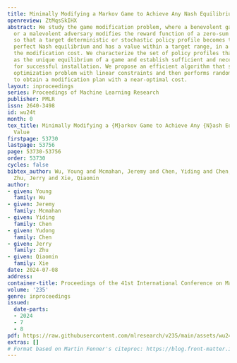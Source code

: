 ```yaml
---
title: Minimally Modifying a Markov Game to Achieve Any Nash Equilibrium and Value
openreview: ZtMqsSkIHX
abstract: We study the game modification problem, where a benevolent game designer
  or a malevolent adversary modifies the reward function of a zero-sum Markov game
  so that a target deterministic or stochastic policy profile becomes the unique Markov
  perfect Nash equilibrium and has a value within a target range, in a way that minimizes
  the modification cost. We characterize the set of policy profiles that can be installed
  as the unique equilibrium of a game and establish sufficient and necessary conditions
  for successful installation. We propose an efficient algorithm that solves a convex
  optimization problem with linear constraints and then performs random perturbation
  to obtain a modification plan with a near-optimal cost.
layout: inproceedings
series: Proceedings of Machine Learning Research
publisher: PMLR
issn: 2640-3498
id: wu24t
month: 0
tex_title: Minimally Modifying a {M}arkov Game to Achieve Any {N}ash Equilibrium and
  Value
firstpage: 53730
lastpage: 53756
page: 53730-53756
order: 53730
cycles: false
bibtex_author: Wu, Young and Mcmahan, Jeremy and Chen, Yiding and Chen, Yudong and
  Zhu, Jerry and Xie, Qiaomin
author:
- given: Young
  family: Wu
- given: Jeremy
  family: Mcmahan
- given: Yiding
  family: Chen
- given: Yudong
  family: Chen
- given: Jerry
  family: Zhu
- given: Qiaomin
  family: Xie
date: 2024-07-08
address:
container-title: Proceedings of the 41st International Conference on Machine Learning
volume: '235'
genre: inproceedings
issued:
  date-parts:
  - 2024
  - 7
  - 8
pdf: https://raw.githubusercontent.com/mlresearch/v235/main/assets/wu24t/wu24t.pdf
extras: []
# Format based on Martin Fenner's citeproc: https://blog.front-matter.io/posts/citeproc-yaml-for-bibliographies/
---
```

